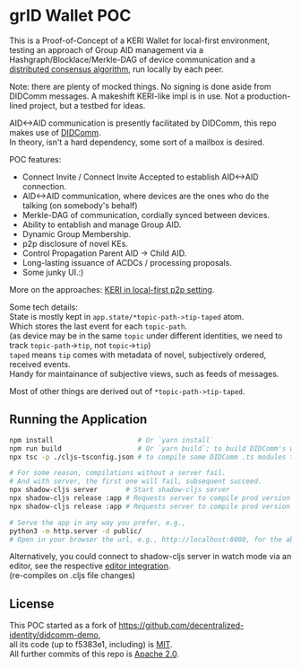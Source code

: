 # grID Wallet POC

This is a Proof-of-Concept of a KERI Wallet for local-first environment, testing an approach of Group AID management via a Hashgraph/Blocklace/Merkle-DAG of device communication and a [distributed consensus algorithm](https://github.com/andrewzhurov/hashgraph), run locally by each peer.

Note: there are plenty of mocked things. No signing is done aside from DIDComm messages. A makeshift KERI-like impl is in use. Not a production-lined project, but a testbed for ideas.

AID<->AID communication is presently facilitated by DIDComm, this repo makes use of [DIDComm](https://github.com/decentralized-identity/didcomm-demo).  
In theory, isn't a hard dependency, some sort of a mailbox is desired.  

POC features:  
- Connect Invite / Connect Invite Accepted to establish AID<->AID connection.  
- AID<->AID communication, where devices are the ones who do the talking (on somebody's behalf)  
- Merkle-DAG of communication, cordially synced between devices.  
- Ability to entablish and manage Group AID.  
- Dynamic Group Membership.  
- p2p disclosure of novel KEs.  
- Control Propagation Parent AID -> Child AID.  
- Long-lasting issuance of ACDCs / processing proposals.  
- Some junky UI.:)  

More on the approaches: [KERI in local-first p2p setting](./docs/keri_local_first.md).


Some tech details:  
State is mostly kept in `app.state/*topic-path->tip-taped` atom.  
Which stores the last event for each `topic-path`.  
(as device may be in the same `topic` under different identities, we need to track `topic-path`->`tip`, not `topic`->`tip`)  
`taped` means `tip` comes with metadata of novel, subjectively ordered, received events.  
Handy for maintainance of subjective views, such as feeds of messages.  

Most of other things are derived out of `*topic-path->tip-taped`.  


## Running the Application

```bash
npm install                     # Or `yarn install`
npm run build                   # Or `yarn build`; to build DIDComm's worker.js via webpack
npx tsc -p ./cljs-tsconfig.json # to compile some DIDComm .ts modules to .js (API used from .cljs)

# For some reason, compilations without a server fail.
# And with server, the first one will fail, subsequent succeed.
npx shadow-cljs server       # Start shadow-cljs server
npx shadow-cljs release :app # Requests server to compile prod version of the app -> fails
npx shadow-cljs release :app # Requests server to compile prod version of the app -> expected to succeed

# Serve the app in any way you prefer, e.g.,
python3 -m http.server -d public/
# Open in your browser the url, e.g., http://localhost:8000, for the above server
```

Alternatively, you could connect to shadow-cljs server in watch mode via an editor, see the respective [editor integration](https://shadow-cljs.github.io/docs/UsersGuide.html#_editor_integration).  
(re-compiles on .cljs file changes)  


## License
This POC started as a fork of https://github.com/decentralized-identity/didcomm-demo,  
all its code (up to f5383e1, including) is [MIT](LICENSE.md).  
All further commits of this repo is [Apache 2.0](LICENSE-APACHE.md).  
